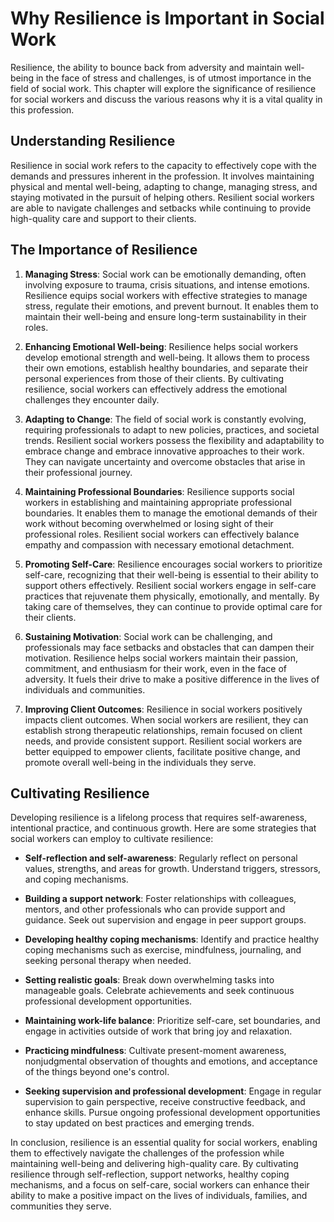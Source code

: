 Why Resilience is Important in Social Work
=====================================================

Resilience, the ability to bounce back from adversity and maintain well-being in the face of stress and challenges, is of utmost importance in the field of social work. This chapter will explore the significance of resilience for social workers and discuss the various reasons why it is a vital quality in this profession.

Understanding Resilience
------------------------

Resilience in social work refers to the capacity to effectively cope with the demands and pressures inherent in the profession. It involves maintaining physical and mental well-being, adapting to change, managing stress, and staying motivated in the pursuit of helping others. Resilient social workers are able to navigate challenges and setbacks while continuing to provide high-quality care and support to their clients.

The Importance of Resilience
----------------------------

1. **Managing Stress**: Social work can be emotionally demanding, often involving exposure to trauma, crisis situations, and intense emotions. Resilience equips social workers with effective strategies to manage stress, regulate their emotions, and prevent burnout. It enables them to maintain their well-being and ensure long-term sustainability in their roles.

2. **Enhancing Emotional Well-being**: Resilience helps social workers develop emotional strength and well-being. It allows them to process their own emotions, establish healthy boundaries, and separate their personal experiences from those of their clients. By cultivating resilience, social workers can effectively address the emotional challenges they encounter daily.

3. **Adapting to Change**: The field of social work is constantly evolving, requiring professionals to adapt to new policies, practices, and societal trends. Resilient social workers possess the flexibility and adaptability to embrace change and embrace innovative approaches to their work. They can navigate uncertainty and overcome obstacles that arise in their professional journey.

4. **Maintaining Professional Boundaries**: Resilience supports social workers in establishing and maintaining appropriate professional boundaries. It enables them to manage the emotional demands of their work without becoming overwhelmed or losing sight of their professional roles. Resilient social workers can effectively balance empathy and compassion with necessary emotional detachment.

5. **Promoting Self-Care**: Resilience encourages social workers to prioritize self-care, recognizing that their well-being is essential to their ability to support others effectively. Resilient social workers engage in self-care practices that rejuvenate them physically, emotionally, and mentally. By taking care of themselves, they can continue to provide optimal care for their clients.

6. **Sustaining Motivation**: Social work can be challenging, and professionals may face setbacks and obstacles that can dampen their motivation. Resilience helps social workers maintain their passion, commitment, and enthusiasm for their work, even in the face of adversity. It fuels their drive to make a positive difference in the lives of individuals and communities.

7. **Improving Client Outcomes**: Resilience in social workers positively impacts client outcomes. When social workers are resilient, they can establish strong therapeutic relationships, remain focused on client needs, and provide consistent support. Resilient social workers are better equipped to empower clients, facilitate positive change, and promote overall well-being in the individuals they serve.

Cultivating Resilience
----------------------

Developing resilience is a lifelong process that requires self-awareness, intentional practice, and continuous growth. Here are some strategies that social workers can employ to cultivate resilience:

* **Self-reflection and self-awareness**: Regularly reflect on personal values, strengths, and areas for growth. Understand triggers, stressors, and coping mechanisms.

* **Building a support network**: Foster relationships with colleagues, mentors, and other professionals who can provide support and guidance. Seek out supervision and engage in peer support groups.

* **Developing healthy coping mechanisms**: Identify and practice healthy coping mechanisms such as exercise, mindfulness, journaling, and seeking personal therapy when needed.

* **Setting realistic goals**: Break down overwhelming tasks into manageable goals. Celebrate achievements and seek continuous professional development opportunities.

* **Maintaining work-life balance**: Prioritize self-care, set boundaries, and engage in activities outside of work that bring joy and relaxation.

* **Practicing mindfulness**: Cultivate present-moment awareness, nonjudgmental observation of thoughts and emotions, and acceptance of the things beyond one's control.

* **Seeking supervision and professional development**: Engage in regular supervision to gain perspective, receive constructive feedback, and enhance skills. Pursue ongoing professional development opportunities to stay updated on best practices and emerging trends.

In conclusion, resilience is an essential quality for social workers, enabling them to effectively navigate the challenges of the profession while maintaining well-being and delivering high-quality care. By cultivating resilience through self-reflection, support networks, healthy coping mechanisms, and a focus on self-care, social workers can enhance their ability to make a positive impact on the lives of individuals, families, and communities they serve.
